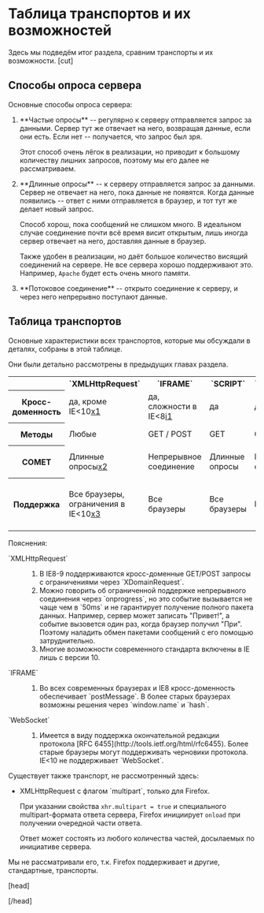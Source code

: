 # Таблица транспортов и их возможностей 

Здесь мы подведём итог раздела, сравним транспорты и их возможности.
[cut]

## Способы опроса сервера

Основные способы опроса сервера:
<ol>
<li>**Частые опросы** -- регулярно к серверу отправляется запрос за данными. Сервер тут же отвечает на него, возвращая данные, если они есть. Если нет -- получается, что запрос был зря.

Этот способ очень лёгок в реализации, но приводит к большому количеству лишних запросов, поэтому мы его далее не рассматриваем.
</li>
<li>**Длинные опросы** -- к серверу отправляется запрос за данными. Сервер не отвечает на него, пока данные не появятся. Когда данные появились -- ответ с ними отправляется в браузер, и тот тут же делает новый запрос.

Способ хорош, пока сообщений не слишком много. В идеальном случае соединение почти всё время висит открытым, лишь иногда сервер отвечает на него, доставляя данные в браузер.

Также удобен в реализации, но даёт большое количество висящий соединений на сервере. Не все сервера хорошо поддерживают это. Например, `Apache` будет есть очень много памяти.
</li>
<li>**Потоковое соединение** -- открыто соединение к серверу, и через него непрерывно поступают данные.</li>
</ol>

## Таблица транспортов
Основные характеристики всех транспортов, которые мы обсуждали в деталях, собраны в этой таблице.

Они были детально рассмотрены в предыдущих главах раздела.

<table class="bordered">
<tr>
<th></th>
<th>`XMLHttpRequest`</th>
<th>`IFRAME`</th>
<th>`SCRIPT`</th>
<th>`EventSource`</th>
<th>`WebSocket`</th>
</tr>
<tr>
<th>Кросс-доменность</th>
<td>да, кроме IE<10<a class="link-ref" href="#x1">x1</a></td>
<td>да, сложности в IE<8<a class="link-ref" href="#i1">i1</a></td>
<td>да</td>
<td>да</td>
<td>да</td>
</tr>
<tr>
<th>Методы</th>
<td>Любые</td>
<td>GET / POST</td>
<td>GET</td>
<td>GET</td>
<td>Свой протокол</td>
</tr>
<tr>
<th>COMET</th>
<td>Длинные опросы<a class="link-ref" href="#x2">x2</a></td>
<td>Непрерывное соединение</td>
<td>Длинные опросы</td>
<td>Непрерывное соединение</td>
<td>Непрерывное соединение в обе стороны</td>
</tr>
<tr>
<th>Поддержка</th>
<td>Все браузеры, ограничения в IE&lt;10<a class="link-ref" href="#x3">x3</a></td>
<td>Все браузеры</td>
<td>Все браузеры</td>
<td>Кроме IE</td>
<td>IE 10, FF11, Chrome 16, Safari 6, Opera 12.5<a class="link-ref" href="#w1">w1</a></td>
</tr>
</table>

Пояснения:

<dl>
<dt>`XMLHttpRequest`</dt>
<dd>
<ol>
<li id="x1">В IE8-9 поддерживаются кросс-доменные GET/POST запросы с ограничениями через `XDomainRequest`.</li>
<li id="x2">Можно говорить об ограниченной поддержке непрерывного соединения через `onprogress`, но это событие вызывается не чаще чем в `50ms` и не гарантирует получение полного пакета данных. Например, сервер может записать "Привет!", а событие вызовется один раз, когда браузер получил "При". Поэтому наладить обмен пакетами сообщений с его помощью затруднительно.
</li>
<li id="x3">Многие возможности современного стандарта включены в IE лишь с версии 10.</li>
</ol>
</dd>
<dt>`IFRAME`</dt>
<dd>
<ol>
<li id="i1">Во всех современных браузерах и IE8 кросс-доменность обеспечивает `postMessage`. В более старых браузерах возможны решения через `window.name` и `hash`.</li>
</ol>
</dd>
<dt>`WebSocket`</dt>
<dd>
<ol>
<li id="w1">Имеется в виду поддержка окончательной редакции протокола [RFC 6455](http://tools.ietf.org/html/rfc6455). Более старые браузеры могут поддерживать черновики протокола. IE<10 не поддерживает `WebSocket`.</li>
</ol>
</dd>
</dl>

Существует также транспорт, не рассмотренный здесь:
<ul>
<li>XMLHttpRequest с флагом `multipart`, только для Firefox. 

При указании свойства `xhr.multipart = true` и специального multipart-формата ответа сервера, Firefox инициирует `onload` при получении очередной части ответа.

Ответ может состоять из любого количества частей, досылаемых по инициативе сервера.
</li>
</ul>
Мы не рассматривали его, т.к. Firefox поддерживает и другие, стандартные, транспорты.



 
[head]
<script src="/files/tutorial/ajax/script/scriptRequest.js"></script>
[/head]